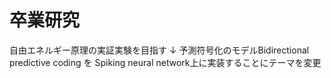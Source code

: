 # 卒業研究
自由エネルギー原理の実証実験を目指す
↓
予測符号化のモデルBidirectional predictive coding を Spiking neural network上に実装することにテーマを変更
